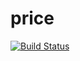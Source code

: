# price
[![Build Status](https://travis-ci.org/Joacim12/pricy.svg?branch=master)](https://travis-ci.org/Joacim12/pricy)
